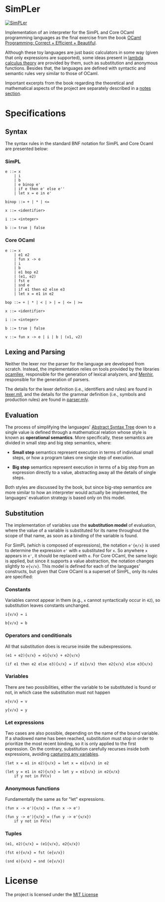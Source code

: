 # SimPLer

[![SimPLer](https://github.com/gustavodiasag/SimPLer/actions/workflows/test.yml/badge.svg)](https://github.com/gustavodiasag/SimPLer/actions/workflows/test.yml)

Implementation of an interpreter for the SimPL and Core OCaml programming languages as the final exercise from the book [OCaml Programming: Correct + Efficient + Beautiful](https://cs3110.github.io/textbook/ocaml_programming.pdf). 

Although these toy languages are just basic calculators in some way (given that only expressions are supported), some ideas present in [lambda calculus theory](https://plato.stanford.edu/entries/lambda-calculus/) are provided by them, such as substitution and anonymous functions. Besides that, the languages are defined with syntactic and semantic rules very similar to those of OCaml.

Important excerpts from the book regarding the theoretical and mathematical aspects of the project are separately described in a [notes section](NOTES.md).

# Specifications

## Syntax

The syntax rules in the standard BNF notation for SimPL and Core Ocaml are presented below:

### SimPL

```
e ::= x 
    | i 
    | b 
    | e binop e'
    | if e then e' else e''
    | let x = e in e'

binop ::= + | * | <=

x ::= <identifier>

i ::= <integer>

b ::= true | false
```

### Core OCaml

```
e ::= x 
    | e1 e2 
    | fun x -> e
    | i 
    | b 
    | e1 bop e2
    | (e1, e2)
    | fst e 
    | snd e
    | if e1 then e2 else e3
    | let x = e1 in e2

bop ::= + | * | < | > | = | <= | >= 

x ::= <identifier>

i ::= <integer>

b ::= true | false

v ::= fun x -> e | i | b | (v1, v2)
```

## Lexing and Parsing

Neither the lexer nor the parser for the language are developed from scratch. Instead, the implementation relies on tools provided by the libraries [ocamllex](https://v2.ocaml.org/manual/lexyacc.html), responsible for the generation of lexical analyzers, and [Menhir](https://gallium.inria.fr/~fpottier/menhir/manual.pdf), responsible for the generation of parsers. 

The details for the lexer definition (i.e., identifiers and rules) are found in [lexer.mll](lib/lexer.mll), and the details for the grammar definition (i.e., symbols and production rules) are found in [parser.mly](lib/parser.mly).

## Evaluation

The process of simplifying the languages' [Abstract Syntax Tree](lib/ast.ml) down to a single value is defined through a mathematical relation whose style is known as **operational semantics**. More specifically, these semantics are divided in small step and big step semantics, where:

- **Small step** semantics represent execution in terms of individual small steps, or how a program takes one single step of execution.

- **Big step** semantics represent execution in terms of a big step from an expression directly to a value, abstracting away all the details of single steps.

Both styles are discussed by the book, but since big-step semantics are more similar to how an interpreter would actually be implemented, the languages' evaluation strategy is based only on this model.

## Substitution

The implementation of variables use the **substitution model** of evaluation, where the value of a variable is substituted for its name throughout the scope of that name, as soon as a binding of the variable is found.

For SimPL (which is composed of expressions), the notation `e'{e/x}` is used to determine the expression `e'` with `e` substituted for `x`. So anywhere `x` appears in `e'`, it should be replaced with `e`. For Core OCaml, the same logic is applied, but since it supports a value abstraction, the notation changes slightly to `e{v/x}`. This model is defined for each of the languages' constructs, but given that Core OCaml is a superset of SimPL, only its rules are specified:

### Constants

Variables cannot appear in them (e.g., `x` cannot syntactically occur in `42`), so substitution leaves constants unchanged.

```
i{v/x} = i

b{v/x} = b
```

### Operators and conditionals

All that substitution does is recurse inside the subexpressions.

```
(e1 + e2){v/x} = e1{v/x} + e2{v/x}

(if e1 then e2 else e3){v/x} = if e1{v/x} then e2{v/x} else e3{v/x}
```

### Variables

There are two possibilities, either the variable to be substituted is found or not, in which case the substitution must not happen

```
x{v/x} = v

y{v/x} = y
```

### Let expressions

Two cases are also possible, depending on the name of the bound variable. If a shadowed name has been reached, substitution must stop in order to prioritize the most recent binding, so it is only applied to the first expression. On the contrary, substitution carefully recurses inside both expressions, avoiding [capturing any variables](NOTES.md/#capture-avoiding-substitution-1139).

```
(let x = e1 in e2){v/x} = let x = e1{v/x} in e2

(let y = e1 in e2){v/x} = let y = e1{v/x} in e2{v/x}
    if y not in FV(v)
```

### Anonymous functions

Fundamentally the same as for "let" expressions.

```
(fun x -> e'){v/x} = (fun x -> e')

(fun y -> e'){v/x} = (fun y -> e'{v/x})
    if y not in FV(v)
```

### Tuples

```
(e1, e2){v/x} = (e1{v/x}, e2{v/x})

(fst e){v/x} = fst (e{v/x})

(snd e){v/x} = snd (e{v/x})
```

# License

The project is licensed under the [MIT License](LICENSE)